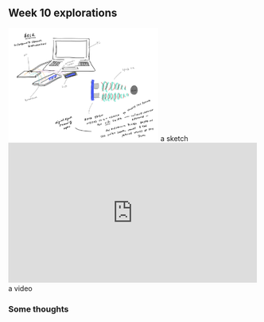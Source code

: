 ## Week 10 explorations

<img src="/images/ultrasound_IIR.jpeg" width="60%">
a sketch

<div class="embed-container">
  <iframe
      src="https://vimeo.com/486495941"
      width="500"
      height="281"
      frameborder="0"
      webkitallowfullscreen
      mozallowfullscreen
      allowfullscreen>
  </iframe>
</div>
a video

### Some thoughts



